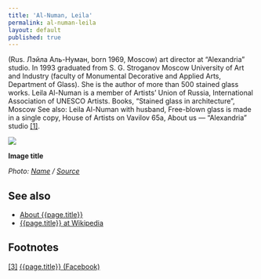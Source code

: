 ```yaml
---
title: 'Al-Numan, Leila'
permalink: al-numan-leila
layout: default
published: true
---
```


(Rus. Лэйла Аль-Нуман, born 1969, Moscow) art director at “Alexandria” studio. In 1993 graduated from S. G. Stroganov Moscow University of Art and Industry (faculty of Monumental Decorative and Applied Arts, Department of Glass). She is the author of more than 500 stained glass works. Leila Al-Numan is a member of Artists’ Union of Russia, International Association of UNESCO Artists. Books, “Stained glass in architecture”, Moscow
See also: Leila Al-Numan with husband, Free-blown glass is made in a single copy, House of Artists on Vavilov 65а, About us — “Alexandria” studio <span id="a1">[\[1\]](#f1)</span>.

![](/encyclopedia/images/{{page.permalink}}.jpg)

**Image title**

*Photo: [Name](index) / [Source](index)*

## See also

+ [About {{page.title}}](index)
+ [{{page.title}} at Wikipedia](index)

## Footnotes

[[3]](#a3) <span id="f3"></span> [{{page.title}} (Facebook)](index)
